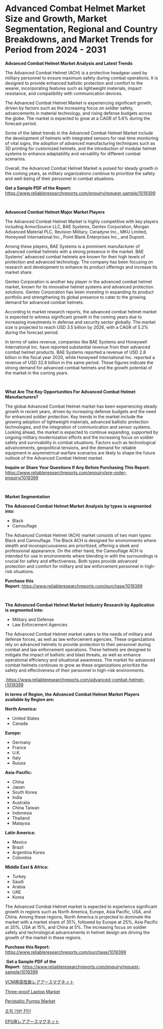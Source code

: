 <p><h1>Advanced Combat Helmet Market Size and Growth, Market Segmentation, Regional and Country Breakdowns, and Market Trends for Period from 2024 -  2031</h1></p><p><strong>Advanced Combat Helmet Market Analysis and Latest Trends</strong></p>
<p><p>The Advanced Combat Helmet (ACH) is a protective headgear used by military personnel to ensure maximum safety during combat operations. It is designed to provide enhanced ballistic protection and comfort to the wearer, incorporating features such as lightweight materials, impact resistance, and compatibility with communication devices.</p><p>The Advanced Combat Helmet Market is experiencing significant growth, driven by factors such as the increasing focus on soldier safety, advancements in material technology, and rising defense budgets across the globe. The market is expected to grow at a CAGR of 5.6% during the forecast period.</p><p>Some of the latest trends in the Advanced Combat Helmet Market include the development of helmets with integrated sensors for real-time monitoring of vital signs, the adoption of advanced manufacturing techniques such as 3D printing for customized helmets, and the introduction of modular helmet systems to enhance adaptability and versatility for different combat scenarios.</p><p>Overall, the Advanced Combat Helmet Market is poised for steady growth in the coming years, as military organizations continue to prioritize the safety and well-being of their personnel in combat situations.</p></p>
<p><strong>Get a Sample PDF of the Report:&nbsp;</strong> <a href="https://www.reliableresearchreports.com/enquiry/request-sample/1019399">https://www.reliableresearchreports.com/enquiry/request-sample/1019399</a></p>
<p>&nbsp;</p>
<p><strong>Advanced Combat Helmet Major Market Players</strong></p>
<p><p>The Advanced Combat Helmet Market is highly competitive with key players including ArmorSource LLC, BAE Systems, Gentex Corporation, Morgan Advanced Material PLC, Revision Military, Ceradyne Inc., MKU Limited, Honeywell International Inc., Point Blank Enterprises Inc., and Dupont. </p><p>Among these players, BAE Systems is a prominent manufacturer of advanced combat helmets with a strong presence in the market. BAE Systems' advanced combat helmets are known for their high levels of protection and advanced technology. The company has been focusing on research and development to enhance its product offerings and increase its market share. </p><p>Gentex Corporation is another key player in the advanced combat helmet market, known for its innovative helmet systems and advanced protection solutions. Gentex Corporation has been investing in expanding its product portfolio and strengthening its global presence to cater to the growing demand for advanced combat helmets.</p><p>According to market research reports, the advanced combat helmet market is expected to witness significant growth in the coming years due to increasing investments in defense and security sector globally. The market size is projected to reach USD 3.5 billion by 2026, with a CAGR of 5.2% during the forecast period.</p><p>In terms of sales revenue, companies like BAE Systems and Honeywell International Inc. have reported substantial revenue from their advanced combat helmet products. BAE Systems reported a revenue of USD 2.8 billion in the fiscal year 2020, while Honeywell International Inc. reported a revenue of USD 32.6 billion in the same period. These figures indicate the strong demand for advanced combat helmets and the growth potential of the market in the coming years.</p></p>
<p>&nbsp;</p>
<p><strong>What Are The Key Opportunities For Advanced Combat Helmet Manufacturers?</strong></p>
<p><p>The global Advanced Combat Helmet market has been experiencing steady growth in recent years, driven by increasing defense budgets and the need for enhanced soldier protection. Key trends in the market include the growing adoption of lightweight materials, advanced ballistic protection technologies, and the integration of communication and sensor systems. Looking ahead, the market is expected to continue expanding, supported by ongoing military modernization efforts and the increasing focus on soldier safety and survivability in combat situations. Factors such as technological advancements, geopolitical tensions, and the demand for reliable equipment in asymmetrical warfare scenarios are likely to shape the future outlook of the Advanced Combat Helmet market.</p></p>
<p><strong>Inquire or Share Your Questions If Any Before Purchasing This Report:</strong> <a href="https://www.reliableresearchreports.com/enquiry/pre-order-enquiry/1019399">https://www.reliableresearchreports.com/enquiry/pre-order-enquiry/1019399</a></p>
<p>&nbsp;</p>
<p><strong>Market Segmentation</strong></p>
<p><strong>The Advanced Combat Helmet Market Analysis by types is segmented into:</strong></p>
<p><ul><li>Black</li><li>Camouflage</li></ul></p>
<p><p>The Advanced Combat Helmet (ACH) market consists of two main types: Black and Camouflage. The Black ACH is designed for environments where stealth and inconspicuousness are prioritized, offering a sleek and professional appearance. On the other hand, the Camouflage ACH is intended for use in environments where blending in with the surroundings is crucial for safety and effectiveness. Both types provide advanced protection and comfort for military and law enforcement personnel in high-risk situations.</p></p>
<p><strong>Purchase this Report:&nbsp;</strong><a href="https://www.reliableresearchreports.com/purchase/1019399">https://www.reliableresearchreports.com/purchase/1019399</a></p>
<p>&nbsp;</p>
<p><strong>The Advanced Combat Helmet Market Industry Research by Application is segmented into:</strong></p>
<p><ul><li>Military and Defense</li><li>Law Enforcement Agencies</li></ul></p>
<p><p>The Advanced Combat Helmet market caters to the needs of military and defense forces, as well as law enforcement agencies. These organizations rely on advanced helmets to provide protection to their personnel during combat and law enforcement operations. These helmets are designed to mitigate the impact of ballistic and blast threats, as well as enhance operational efficiency and situational awareness. The market for advanced combat helmets continues to grow as these organizations prioritize the safety and effectiveness of their personnel in high-risk environments.</p></p>
<p><a href="https://www.reliableresearchreports.com/advanced-combat-helmet-r1019399">&nbsp;https://www.reliableresearchreports.com/advanced-combat-helmet-r1019399</a></p>
<p><strong>In terms of Region, the Advanced Combat Helmet Market Players available by Region are:</strong></p>
<p>
    <p> <strong> North America: </strong>
        <ul>
            <li>United States</li>
            <li>Canada</li>
        </ul>
        </p> 
    <p> <strong> Europe: </strong>
        <ul>
            <li>Germany</li>
            <li>France</li>
            <li>U.K.</li>
            <li>Italy</li>
            <li>Russia</li>
        </ul>
        </p> 
    <p> <strong> Asia-Pacific: </strong>
        <ul>
            <li>China</li>
            <li>Japan</li>
            <li>South Korea</li>
            <li>India</li>
            <li>Australia</li>
            <li>China Taiwan</li>
            <li>Indonesia</li>
            <li>Thailand</li>
            <li>Malaysia</li>
        </ul>
        </p> 
    <p> <strong> Latin America: </strong>
        <ul>
            <li>Mexico</li>
            <li>Brazil</li>
            <li>Argentina Korea</li>
            <li>Colombia</li>
        </ul>
        </p> 
    <p> <strong> Middle East & Africa: </strong>
        <ul>
            <li>Turkey</li>
            <li>Saudi</li>
            <li>Arabia</li>
            <li>UAE</li>
            <li>Korea</li>
        </ul>
    </p>
    </p>
<p><p>The Advanced Combat Helmet market is expected to experience significant growth in regions such as North America, Europe, Asia Pacific, USA, and China. Among these regions, North America is projected to dominate the market with a market share of 35%, followed by Europe at 25%, Asia Pacific at 20%, USA at 15%, and China at 5%. The increasing focus on soldier safety and technological advancements in helmet design are driving the growth of the market in these regions.</p></p>
<p><strong>Purchase this Report: </strong><a href="https://www.reliableresearchreports.com/purchase/1019399">https://www.reliableresearchreports.com/purchase/1019399</a></p>
<p>&nbsp;<strong>Get a Sample PDF of the Report:&nbsp;&nbsp;</strong><a href="https://www.reliableresearchreports.com/enquiry/request-sample/1019399">https://www.reliableresearchreports.com/enquiry/request-sample/1019399</a></p>
<p><strong></strong></p>
<p><p><a href="https://github.com/DudleyFerry/Market-Research-Report-List-1/blob/main/207766287762.md">VCM用高性能レアアースマグネット</a></p><p><a href="https://issuu.com/reportprime-2/docs/three-proof-laptop-market-size-2030.pptx">Three-proof Laptop Market</a></p><p><a href="https://github.com/JuliaFadel1922/Market-Research-Report-List-1/blob/main/peristaltic-pumps-market.md">Peristaltic Pumps Market</a></p><p><a href="https://github.com/JohnQuil1917/Market-Research-Report-List-1/blob/main/594687880682.md">조직 기반 진단</a></p><p><a href="https://github.com/DemarcusKuhlman/Market-Research-Report-List-1/blob/main/343331687761.md">EPS用レアアースマグネット</a></p></p>